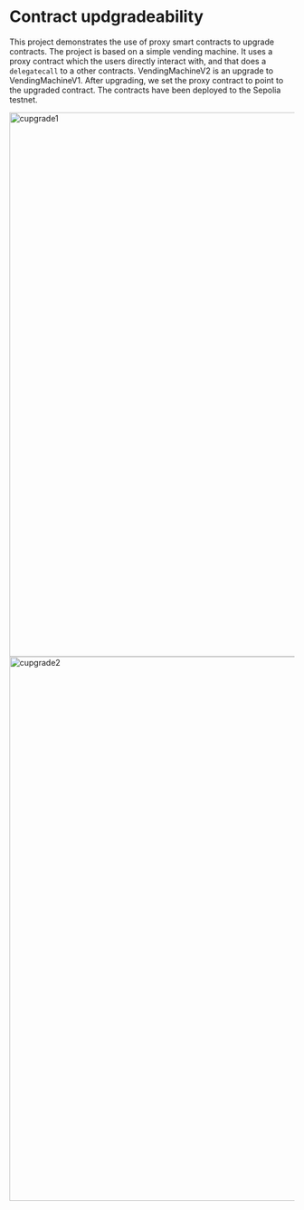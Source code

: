 # Contract updgradeability

This project demonstrates the use of proxy smart contracts to upgrade contracts. The project is based on a simple vending machine. It uses a proxy contract which the users directly interact with, and that does a `delegatecall` to a other contracts. VendingMachineV2 is an upgrade to VendingMachineV1. After upgrading, we set the proxy contract to point to the upgraded contract. The contracts have been deployed to the Sepolia testnet. 


<img width="960" alt="cupgrade1" src="https://github.com/adithyak-47/Upgrade-Contracts/assets/76245460/48ca39a8-f772-476b-885c-feaffb1f9ed3">
<img width="960" alt="cupgrade2" src="https://github.com/adithyak-47/Upgrade-Contracts/assets/76245460/23594697-d3e0-4b3f-8f02-1dc5a7710bc3">
